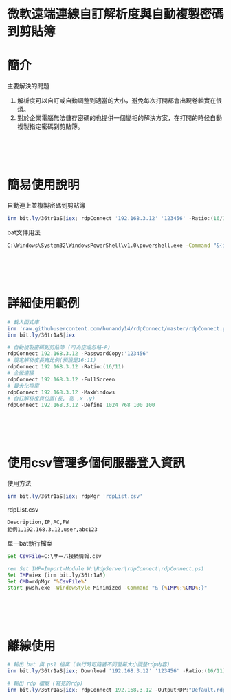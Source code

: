 微軟遠端連線自訂解析度與自動複製密碼到剪貼簿
===
# 簡介
主要解決的問題
1. 解析度可以自訂或自動調整到適當的大小，避免每次打開都會出現卷軸實在很煩。
2. 對於企業電腦無法儲存密碼的也提供一個變相的解決方案，在打開的時候自動複製指定密碼到剪貼簿。


<br><br><br>

# 簡易使用說明
自動連上並複製密碼到剪貼簿
```ps1
irm bit.ly/36tr1aS|iex; rdpConnect '192.168.3.12' '123456' -Ratio:(16/11)
```

bat文件用法
```bat
C:\Windows\System32\WindowsPowerShell\v1.0\powershell.exe -Command "&{irm bit.ly/36tr1aS|iex; rdpConnect '192.168.3.12' '123456' -Ratio:(16/11)}"
```


<br><br><br>

# 詳細使用範例
```ps1
# 載入函式庫
irm 'raw.githubusercontent.com/hunandy14/rdpConnect/master/rdpConnect.ps1'|iex
irm bit.ly/36tr1aS|iex

# 自動複製密碼到剪貼簿 (可為空或忽略-P)
rdpConnect 192.168.3.12 -PasswordCopy:'123456'
# 設定解析度長寬比例(預設是16:11)
rdpConnect 192.168.3.12 -Ratio:(16/11)
# 全螢連接
rdpConnect 192.168.3.12 -FullScreen
# 最大化視窗
rdpConnect 192.168.3.12 -MaxWindows
# 自訂解析度與位置(長, 高 ,x ,y)
rdpConnect 192.168.3.12 -Define 1024 768 100 100
```


<br><br><br>

# 使用csv管理多個伺服器登入資訊
使用方法
```ps1
irm bit.ly/36tr1aS|iex; rdpMgr 'rdpList.csv'
```

rdpList.csv
```csv
Description,IP,AC,PW
範例1,192.168.3.12,user,abc123
```

單一bat執行檔案
```bat
Set CsvFile=C:\サーバ接続情報.csv

rem Set IMP=Import-Module W:\RdpServer\rdpConnect\rdpConnect.ps1
Set IMP=iex (irm bit.ly/36tr1aS)
Set CMD=rdpMgr '%CsvFile%'
start pwsh.exe -WindowStyle Minimized -Command "& {%IMP%;%CMD%;}"
```


<br><br><br>

# 離線使用
```ps1
# 輸出 bat 與 ps1 檔案 (執行時可隨著不同螢幕大小調整rdp內容)
irm bit.ly/36tr1aS|iex; Download '192.168.3.12' '123456' -Ratio:(16/11) -OutName:'rdpServer1'

# 輸出 rdp 檔案 (寫死的rdp)
irm bit.ly/36tr1aS|iex; rdpConnect 192.168.3.12 -OutputRDP:"Default.rdp"
```
